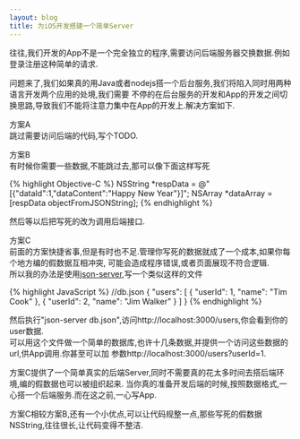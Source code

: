 ```yaml
---
layout: blog
title: 为iOS开发搭建一个简单Server
---
```


往往,我们开发的App不是一个完全独立的程序,需要访问后端服务器交换数据.例如登录注册这种简单的请求.

问题来了,我们如果真的用Java或者nodejs搭一个后台服务,我们将陷入同时用两种语言开发两个应用的处境,我们需要
不停的在后台服务的开发和App的开发之间切换思路,导致我们不能将注意力集中在App的开发上.解决方案如下.

方案A  
跳过需要访问后端的代码,写个TODO.

方案B  
有时候你需要一些数据,不能跳过去,那可以像下面这样写死

{% highlight Objective-C %}
NSString *respData = @"[{\"dataId\":1,\"dataContent\":\"Happy New Year\"}]";
NSArray *dataArray = [respData objectFromJSONString];
{% endhighlight %}

然后等以后把写死的改为调用后端接口.

方案C  
前面的方案快捷省事,但是有时也不足.管理你写死的数据就成了一个成本,如果你每个地方编的假数据互相冲突,
可能会造成程序错误,或者页面展现不符合逻辑.  
所以我的办法是使用[json-server](https://github.com/typicode/json-server),写一个类似这样的文件

{% highlight JavaScript %}
//db.json
{
  "users": [
    {
      "userId": 1,
      "name": "Tim Cook"
    },
    {
      "userId": 2,
      "name": "Jim Walker"
    }
  ]
}
{% endhighlight %}

然后执行"json-server db.json",访问http://localhost:3000/users,你会看到你的user数据.  
可以用这个文件做一个简单的数据库,也许十几条数据,并提供一个访问这些数据的url,供App调用.你甚至可以加
参数http://localhost:3000/users?userId=1.

方案C提供了一个简单真实的后端Server,同时不需要真的花太多时间去搭后端环境,编的假数据也可以被组织起来.
当你真的准备开发后端的时候,按照数据格式,一心搭一个后端服务.而在这之前,一心写App.

方案C相较方案B,还有一个小优点,可以让代码规整一点,那些写死的假数据NSString,往往很长,让代码变得不整洁.
